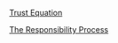 <!--bl
(filemeta
    (title "Leadership And Coaching"))
/bl-->

[Trust Equation](https://trustedadvisor.com/why-trust-matters/understanding-trust/understanding-the-trust-equation)

[The Responsibility Process](https://www.youtube.com/watch?v=urcezKRhpoY)